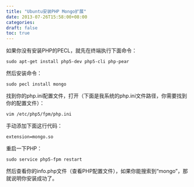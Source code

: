 ```yaml
---
title: "Ubuntu安装PHP Mongo扩展"
date: 2013-07-26T15:58:00+08:00
categories: 
draft: false
toc: true
---
```


如果你没有安装PHP的PECL，就先在终端执行下面命令： 
    
    
    sudo apt-get install php5-dev php5-cli php-pear

然后安装命令： 
    
    
    sudo pecl install mongo

找到你的php.ini配置文件，打开（下面是我系统的php.ini文件路径，你需要找到你的配置文件）： 
    
    
    vim /etc/php5/fpm/php.ini

手动添加下面这行代码： 
    
    
    extension=mongo.so

重启一下PHP： 
    
    
    sudo service php5-fpm restart

然后查看你的info.php文件（查看PHP配置文件），如果你能搜索到“mongo”，那就说明你安装成功了。